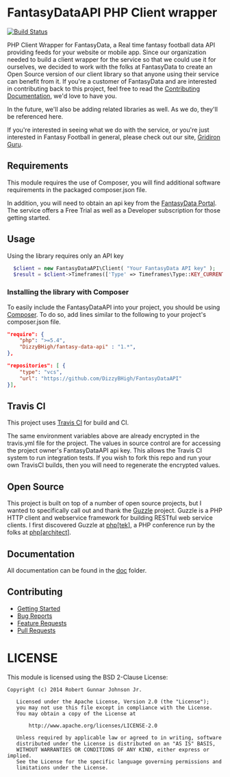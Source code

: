 # FantasyDataAPI PHP Client wrapper
[![Build Status](https://api.travis-ci.org/gridiron-guru/FantasyDataAPI.png)](http://travis-ci.org/gridiron-guru/FantasyDataAPI)

PHP Client Wrapper for FantasyData, a Real time fantasy football data API providing feeds for your website
or mobile app. Since our organization needed to build a client wrapper for the service so that we could use
it for ourselves, we decided to work with the folks at FantasyData to create an Open Source version of our
client library so that anyone using their service can benefit from it. If you're a customer of FantasyData
and are interested in contributing back to this project, feel free to read the
[Contributing Documentation](doc/CONTRIBUTING.md), we'd love to have you.

In the future, we'll also be adding related libraries as well. As we do, they'll be referenced here.

If you're interested in seeing what we do with the service, or you're just interested in Fantasy Football
in general, please check out our site, [Gridiron Guru](http://www.gridiron-guru.com).

## Requirements
This module requires the use of Composer, you will find additional software requirements in the packaged composer.json file.

In addition, you will need to obtain an api key from the [FantasyData Portal](http://fantasydata.com/). The service offers
a Free Trial as well as a Developer subscription for those getting started.

## Usage
Using the library requires only an API key

```php
  $client = new FantasyDataAPI\Client( "Your FantasyData API key" );
  $result = $client->Timeframes(['Type' => Timeframes\Type::KEY_CURRENT]);
```

### Installing the library with Composer
To easily include the FantasyDataAPI into your project, you should be using [Composer](http://getcomposer.org).
To do so, add lines similar to the following to your project's composer.json file.

```json
"require": {
    "php": ">=5.4",
    "DizzyBHigh/fantasy-data-api" : "1.*",
},

"repositories": [ {
    "type": "vcs",
    "url": "https://github.com/DizzyBHigh/FantasyDataAPI"
}],

```

## Travis CI
This project uses [Travis CI](https://travis-ci.org/gridiron-guru/FantasyDataAPI) for build and CI.

The same environment variables above are already encrypted in the travis.yml file for the project. The values in source
control are for accessing the project owner's FantasyDataAPI api key. This allows the Travis CI system to run
integration tests. If you wish to fork this repo and run your own TravisCI builds, then you will need to regenerate
the encrypted values.

## Open Source
This project is built on top of a number of open source projects, but I wanted to specifically call out
and thank the [Guzzle](https://github.com/guzzle/guzzle) project. Guzzle is a PHP HTTP client and
webservice framework for building RESTful web service clients. I first discovered Guzzle at
[php[tek]](http://tek.phparch.com), a PHP conference run by the folks at [php[architect]](http://www.phparch.com).

## Documentation
All documentation can be found in the [doc](doc) folder.

## Contributing
* [Getting Started](doc/CONTRIBUTING.md)
* [Bug Reports](doc/CONTRIBUTING.md#bug-reports)
* [Feature Requests](doc/CONTRIBUTING.md#feature-requests)
* [Pull Requests](doc/CONTRIBUTING.md#pull-requests)

# LICENSE
This module is licensed using the BSD 2-Clause License:

```
Copyright (c) 2014 Robert Gunnar Johnson Jr.

   Licensed under the Apache License, Version 2.0 (the "License");
   you may not use this file except in compliance with the License.
   You may obtain a copy of the License at

       http://www.apache.org/licenses/LICENSE-2.0

   Unless required by applicable law or agreed to in writing, software
   distributed under the License is distributed on an "AS IS" BASIS,
   WITHOUT WARRANTIES OR CONDITIONS OF ANY KIND, either express or implied.
   See the License for the specific language governing permissions and
   limitations under the License.
```
